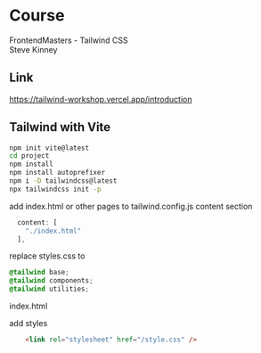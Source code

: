 # Course

FrontendMasters - Tailwind CSS  
Steve Kinney  

## Link

https://tailwind-workshop.vercel.app/introduction


## Tailwind with Vite

```bash
npm init vite@latest
cd project
npm install
npm install autoprefixer
npm i -D tailwindcss@latest
npx tailwindcss init -p
```

add index.html or other pages to tailwind.config.js content section

```js
  content: [
    "./index.html"
  ],
```

replace styles.css to

```css
@tailwind base;
@tailwind components;
@tailwind utilities;
```

index.html

add styles 

```html
    <link rel="stylesheet" href="/style.css" />
```


